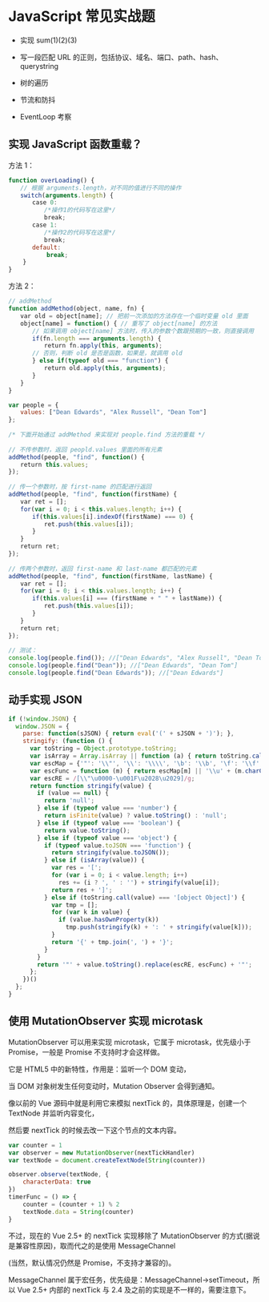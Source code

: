 # JavaScript 常见实战题

* 实现 sum(1)(2)(3)

* 写一段匹配 URL 的正则，包括协议、域名、端口、path、hash、querystring

* 树的遍历

* 节流和防抖
* EventLoop 考察

## 实现 JavaScript 函数重载？

方法 1：

```javascript
function overLoading() {
　　// 根据 arguments.length，对不同的值进行不同的操作
　　switch(arguments.length) {
　　　　case 0:
　　　　　　/*操作1的代码写在这里*/
　　　　　　break;
　　　　case 1:
　　　　　　/*操作2的代码写在这里*/
　　　　　　break;
　　　　default:
　　　　    break;
    }
}
```

方法 2：

```javascript
// addMethod
function addMethod(object, name, fn) {
　　var old = object[name]; // 把前一次添加的方法存在一个临时变量 old 里面
　　object[name] = function() { // 重写了 object[name] 的方法
　　　　// 如果调用 object[name] 方法时，传入的参数个数跟预期的一致，则直接调用
　　　　if(fn.length === arguments.length) {
　　　　　　return fn.apply(this, arguments);
　　　　// 否则，判断 old 是否是函数，如果是，就调用 old
　　　　} else if(typeof old === "function") {
　　　　　　return old.apply(this, arguments);
　　　　}
　　}
}

var people = {
　　values: ["Dean Edwards", "Alex Russell", "Dean Tom"]
};
 
/* 下面开始通过 addMethod 来实现对 people.find 方法的重载 */
 
// 不传参数时，返回 peopld.values 里面的所有元素
addMethod(people, "find", function() {
　　return this.values;
});
 
// 传一个参数时，按 first-name 的匹配进行返回
addMethod(people, "find", function(firstName) {
　　var ret = [];
　　for(var i = 0; i < this.values.length; i++) {
　　　　if(this.values[i].indexOf(firstName) === 0) {
　　　　　　ret.push(this.values[i]);
　　　　}
　　}
　　return ret;
});
 
// 传两个参数时，返回 first-name 和 last-name 都匹配的元素
addMethod(people, "find", function(firstName, lastName) {
　　var ret = [];
　　for(var i = 0; i < this.values.length; i++) {
　　　　if(this.values[i] === (firstName + " " + lastName)) {
　　　　　　ret.push(this.values[i]);
　　　　}
　　}
　　return ret;
});
 
// 测试：
console.log(people.find()); //["Dean Edwards", "Alex Russell", "Dean Tom"]
console.log(people.find("Dean")); //["Dean Edwards", "Dean Tom"]
console.log(people.find("Dean Edwards")); //["Dean Edwards"]
```

## 动手实现 JSON

```javascript
if (!window.JSON) {
  window.JSON = {
    parse: function(sJSON) { return eval('(' + sJSON + ')'); },
    stringify: (function () {
      var toString = Object.prototype.toString;
      var isArray = Array.isArray || function (a) { return toString.call(a) === '[object Array]'; };
      var escMap = {'"': '\\"', '\\': '\\\\', '\b': '\\b', '\f': '\\f', '\n': '\\n', '\r': '\\r', '\t': '\\t'};
      var escFunc = function (m) { return escMap[m] || '\\u' + (m.charCodeAt(0) + 0x10000).toString(16).substr(1); };
      var escRE = /[\\"\u0000-\u001F\u2028\u2029]/g;
      return function stringify(value) {
        if (value == null) {
          return 'null';
        } else if (typeof value === 'number') {
          return isFinite(value) ? value.toString() : 'null';
        } else if (typeof value === 'boolean') {
          return value.toString();
        } else if (typeof value === 'object') {
          if (typeof value.toJSON === 'function') {
            return stringify(value.toJSON());
          } else if (isArray(value)) {
            var res = '[';
            for (var i = 0; i < value.length; i++)
              res += (i ? ', ' : '') + stringify(value[i]);
            return res + ']';
          } else if (toString.call(value) === '[object Object]') {
            var tmp = [];
            for (var k in value) {
              if (value.hasOwnProperty(k))
                tmp.push(stringify(k) + ': ' + stringify(value[k]));
            }
            return '{' + tmp.join(', ') + '}';
          }
        }
        return '"' + value.toString().replace(escRE, escFunc) + '"';
      };
    })()
  };
}
```

## 使用 MutationObserver 实现 microtask

MutationObserver 可以用来实现 microtask，它属于 microtask，优先级小于 Promise，一般是 Promise 不支持时才会这样做。

它是 HTML5 中的新特性，作用是：监听一个 DOM 变动，

当 DOM 对象树发生任何变动时，Mutation Observer 会得到通知。

像以前的 Vue 源码中就是利用它来模拟 nextTick 的，具体原理是，创建一个 TextNode 并监听内容变化，

然后要 nextTick 的时候去改一下这个节点的文本内容。

```javascript
var counter = 1
var observer = new MutationObserver(nextTickHandler)
var textNode = document.createTextNode(String(counter))

observer.observe(textNode, {
    characterData: true
})
timerFunc = () => {
    counter = (counter + 1) % 2
    textNode.data = String(counter)
}
```

不过，现在的 Vue 2.5+ 的 nextTick 实现移除了 MutationObserver 的方式(据说是兼容性原因)，取而代之的是使用 MessageChannel

(当然，默认情况仍然是 Promise，不支持才兼容的)。

MessageChannel 属于宏任务，优先级是：MessageChannel->setTimeout，所以 Vue 2.5+ 内部的 nextTick 与 2.4 及之前的实现是不一样的，需要注意下。

